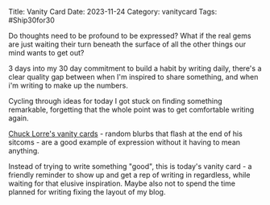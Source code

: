 Title: Vanity Card
Date: 2023-11-24
Category: vanitycard
Tags: #Ship30for30

Do thoughts need to be profound to be expressed? What if the real gems are just waiting their turn beneath the surface of all the other things our mind wants to get out?

3 days into my 30 day commitment to build a habit by writing daily, there's a clear quality gap between when I'm inspired to share something, and when i'm writing to make up the numbers.

Cycling through ideas for today I got stuck on finding something remarkable, forgetting that the whole point was to get comfortable writing again.

[Chuck Lorre's vanity cards](http://chucklorre.com/) - random blurbs that flash at the end of his sitcoms - are a good example of expression without it having to mean anything. 

Instead of trying to write something "good", this is today's vanity card - a friendly reminder to show up and get a rep of writing in regardless, while waiting for that elusive inspiration. Maybe also not to spend the time planned for writing fixing the layout of my blog.